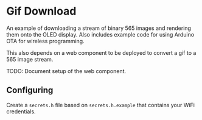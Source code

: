 # Gif Download

An example of downloading a stream of binary 565 images and rendering them onto the OLED display. Also includes example code for using Arduino OTA for wireless programming.

This also depends on a web component to be deployed to convert a gif to a 565 image stream.

TODO: Document setup of the web component.

## Configuring

Create a `secrets.h` file based on `secrets.h.example` that contains your WiFi credentials.
